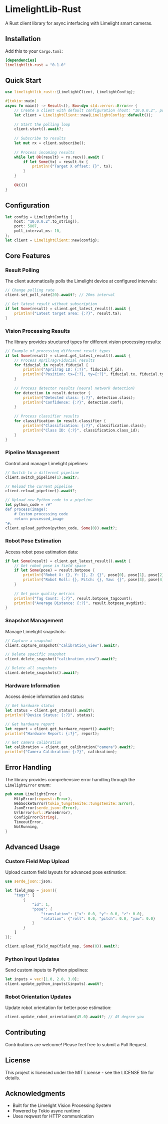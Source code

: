 # LimelightLib-Rust

A Rust client library for async interfacing with Limelight smart cameras.

## Installation

Add this to your `Cargo.toml`:

```toml
[dependencies]
limelightlib-rust = "0.1.0"
```

## Quick Start

```rust
use limelightlib_rust::{LimelightClient, LimelightConfig};

#[tokio::main]
async fn main() -> Result<(), Box<dyn std::error::Error>> {
    // Create a client with default configuration (host: "10.0.0.2", port: 5807)
    let client = LimelightClient::new(LimelightConfig::default());
    
    // Start the polling loop
    client.start().await?;
    
    // Subscribe to results
    let mut rx = client.subscribe();
    
    // Process incoming results
    while let Ok(result) = rx.recv().await {
        if let Some(tx) = result.tx {
            println!("Target X offset: {}", tx);
        }
    }
    
    Ok(())
}
```

## Configuration

```rust
let config = LimelightConfig {
    host: "10.0.0.2".to_string(),
    port: 5807,
    poll_interval_ms: 10,
};
let client = LimelightClient::new(config);
```

## Core Features

### Result Polling

The client automatically polls the Limelight device at configured intervals:

```rust
// Change polling rate
client.set_poll_rate(20).await?; // 20ms interval

// Get latest result without subscription
if let Some(result) = client.get_latest_result().await {
    println!("Latest target area: {:?}", result.ta);
}
```

### Vision Processing Results

The library provides structured types for different vision processing results:

```rust
// Example of processing different result types
if let Some(result) = client.get_latest_result().await {
    // Process AprilTag/Fiducial results
    for fiducial in result.fiducial {
        println!("AprilTag ID: {:?}", fiducial.f_id);
        println!("Position: tx={:?}, ty={:?}", fiducial.tx, fiducial.ty);
    }
    
    // Process detector results (neural network detection)
    for detection in result.detector {
        println!("Detected class: {:?}", detection.class);
        println!("Confidence: {:?}", detection.conf);
    }
    
    // Process classifier results
    for classification in result.classifier {
        println!("Classification: {:?}", classification.class);
        println!("Class ID: {:?}", classification.class_id);
    }
}
```

### Pipeline Management

Control and manage Limelight pipelines:

```rust
// Switch to a different pipeline
client.switch_pipeline(1).await?;

// Reload the current pipeline
client.reload_pipeline().await?;

// Upload new Python code to a pipeline
let python_code = r#"
def process(image):
    # Custom processing code
    return processed_image
"#;
client.upload_python(python_code, Some(0)).await?;
```

### Robot Pose Estimation

Access robot pose estimation data:

```rust
if let Some(result) = client.get_latest_result().await {
    // Get robot pose in field space
    if let Some(pose) = result.botpose {
        println!("Robot X: {}, Y: {}, Z: {}", pose[0], pose[1], pose[2]);
        println!("Robot Roll: {}, Pitch: {}, Yaw: {}", pose[3], pose[4], pose[5]);
    }
    
    // Get pose quality metrics
    println!("Tag Count: {:?}", result.botpose_tagcount);
    println!("Average Distance: {:?}", result.botpose_avgdist);
}
```

### Snapshot Management

Manage Limelight snapshots:

```rust
// Capture a snapshot
client.capture_snapshot("calibration_view").await?;

// Delete specific snapshot
client.delete_snapshot("calibration_view").await?;

// Delete all snapshots
client.delete_snapshots().await?;
```

### Hardware Information

Access device information and status:

```rust
// Get hardware status
let status = client.get_status().await?;
println!("Device Status: {:?}", status);

// Get hardware report
let report = client.get_hardware_report().await?;
println!("Hardware Report: {:?}", report);

// Get camera calibration
let calibration = client.get_calibration("camera").await?;
println!("Camera Calibration: {:?}", calibration);
```

## Error Handling

The library provides comprehensive error handling through the `LimelightError` enum:

```rust
pub enum LimelightError {
    HttpError(reqwest::Error),
    WebSocketError(tokio_tungstenite::tungstenite::Error),
    JsonError(serde_json::Error),
    UrlError(url::ParseError),
    ConfigError(String),
    TimeoutError,
    NotRunning,
}
```

## Advanced Usage

### Custom Field Map Upload

Upload custom field layouts for advanced pose estimation:

```rust
use serde_json::json;

let field_map = json!({
    "tags": [
        {
            "id": 1,
            "pose": {
                "translation": {"x": 0.0, "y": 0.0, "z": 0.0},
                "rotation": {"roll": 0.0, "pitch": 0.0, "yaw": 0.0}
            }
        }
    ]
});

client.upload_field_map(field_map, Some(0)).await?;
```

### Python Input Updates

Send custom inputs to Python pipelines:

```rust
let inputs = vec![1.0, 2.0, 3.0];
client.update_python_inputs(&inputs).await?;
```

### Robot Orientation Updates

Update robot orientation for better pose estimation:

```rust
client.update_robot_orientation(45.0).await?; // 45 degree yaw
```

## Contributing

Contributions are welcome! Please feel free to submit a Pull Request.

## License

This project is licensed under the MIT License - see the LICENSE file for details.

## Acknowledgments

- Built for the Limelight Vision Processing System
- Powered by Tokio async runtime
- Uses reqwest for HTTP communication

